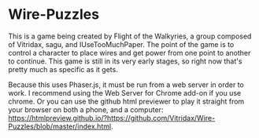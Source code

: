 # Wire-Puzzles
This is a game being created by Flight of the Walkyries, a group composed of Vitridax, sagu, and IUseTooMuchPaper. The point of the game is to control a character to place wires and get power from one point to another to continue. This game is still in its very early stages, so right now that's pretty much as specific as it gets.

Because this uses Phaser.js, it must be run from a web server in order to work. I recommend using the Web Server for Chrome add-on if you use chrome. Or you can use the github html previewer to play it straight from your browser on both a phone, and a computer: https://htmlpreview.github.io/?https://github.com/Vitridax/Wire-Puzzles/blob/master/index.html.
